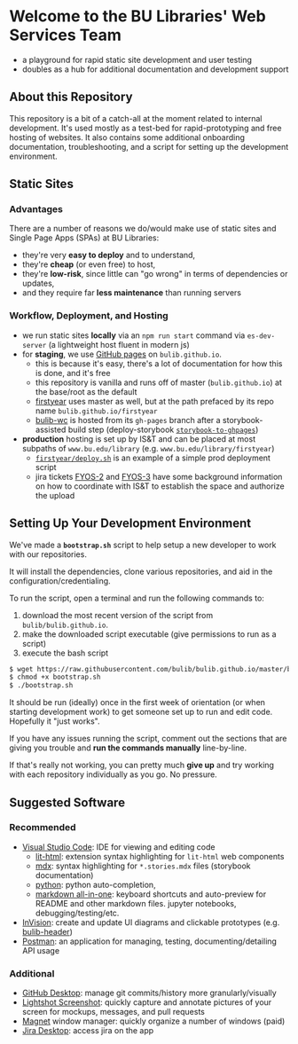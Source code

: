 # Welcome to the BU Libraries' Web Services Team

- a playground for rapid static site development and user testing
- doubles as a hub for additional documentation and development support

## About this Repository

This repository is a bit of a catch-all at the moment related to internal development. It's used mostly as
  a test-bed for rapid-prototyping and free hosting of websites. It also contains some additional
  onboarding documentation, troubleshooting, and a script for setting up the development environment.

## Static Sites

### Advantages

There are a number of reasons we do/would make use of static sites and Single Page Apps (SPAs) at BU Libraries:

- they're very **easy to deploy** and to understand,
- they're **cheap** (or even free) to host,
- they're **low-risk**, since little can "go wrong" in terms of dependencies or updates,
- and they require far **less maintenance** than running servers

### Workflow, Deployment, and Hosting

- we run static sites **locally** via an `npm run start` command via `es-dev-server` (a lightweight host fluent in modern js)
- for **staging**, we use [GitHub pages](https://pages.github.com/) on `bulib.github.io`.
  - this is because it's easy, there's a lot of documentation for how this is done, and it's free
  - this repository is vanilla and runs off of master (`bulib.github.io`) at the base/root as the default
  - [firstyear](https://github.com/bulib/firstyear/settings) uses master as well, but at the path prefaced by its repo name `bulib.github.io/firstyear`
  - [bulib-wc](https://bulib.github.io/bulib-wc/) is hosted from its `gh-pages` branch after a storybook-assisted build step
    (deploy-storybook [`storybook-to-ghpages`](https://github.com/storybookjs/storybook-deployer#storybook-deployer))
- **production** hosting is set up by IS&T and can be placed at most subpaths of `www.bu.edu/library` (e.g. `www.bu.edu/library/firstyear`)
  - [`firstyear/deploy.sh`](https://github.com/bulib/firstyear/blob/master/deploy.sh) is an example of a simple prod deployment script
  - jira tickets [FYOS-2](https://bulibrary.atlassian.net/browse/FYOS-2) and [FYOS-3](https://bulibrary.atlassian.net/browse/FYOS-3)
    have some background information on how to coordinate with IS&T to establish the space and authorize the upload

## Setting Up Your Development Environment

We've made a **`bootstrap.sh`** script to help setup a new developer to work with our repositories.

It will install the dependencies, clone various repositories, and aid in the configuration/credentialing.

To run the script, open a terminal and run the following commands to:

1. download the most recent version of the script from `bulib/bulib.github.io`.
2. make the downloaded script executable (give permissions to run as a script)
3. execute the bash script

```bash
$ wget https://raw.githubusercontent.com/bulib/bulib.github.io/master/bootstrap.sh
$ chmod +x bootstrap.sh
$ ./bootstrap.sh
```

It should be run (ideally) once in the first week of orientation (or when starting development work) to get
  someone set up to run and edit code. Hopefully it "just works".

If you have any issues running the script, comment out the sections that are giving you trouble and
  **run the commands manually** line-by-line.

If that's really not working, you can pretty much **give up** and try working with each repository individually
  as you go. No pressure.

## Suggested Software

### Recommended

- [Visual Studio Code](https://code.visualstudio.com/Download): IDE for viewing and editing code
  - [lit-html](https://marketplace.visualstudio.com/items?itemName=bierner.lit-html): extension
  syntax highlighting for `lit-html` web components
  - [mdx](https://marketplace.visualstudio.com/items?itemName=silvenon.mdx):
  syntax highlighting for `*.stories.mdx` files (storybook documentation)
  - [python](https://marketplace.visualstudio.com/items?itemName=ms-python.python): python auto-completion,
  - [markdown all-in-one](https://marketplace.visualstudio.com/items?itemName=yzhang.markdown-all-in-one):
  keyboard shortcuts and auto-preview for README and other markdown files.
  jupyter notebooks, debugging/testing/etc.
- [InVision](https://www.invisionapp.com/): create and update UI diagrams and clickable prototypes (e.g. [bulib-header](https://projects.invisionapp.com/prototype/bulib-header-cju8tit1y00deol01jekpfew6/play/95738b75))
- [Postman](https://www.postman.com/): an application for managing, testing, documenting/detailing API usage

### Additional

- [GitHub Desktop](https://desktop.github.com/): manage git commits/history more granularly/visually
- [Lightshot Screenshot](https://apps.apple.com/us/app/lightshot-screenshot/id526298438): quickly capture
  and annotate pictures of your screen for mockups, messages, and pull requests
- [Magnet](https://magnet.crowdcafe.com/) window manager: quickly organize a number of windows (paid)
- [Jira Desktop](https://apps.apple.com/app/jira-cloud-by-atlassian/id1475897096): access jira on the app
